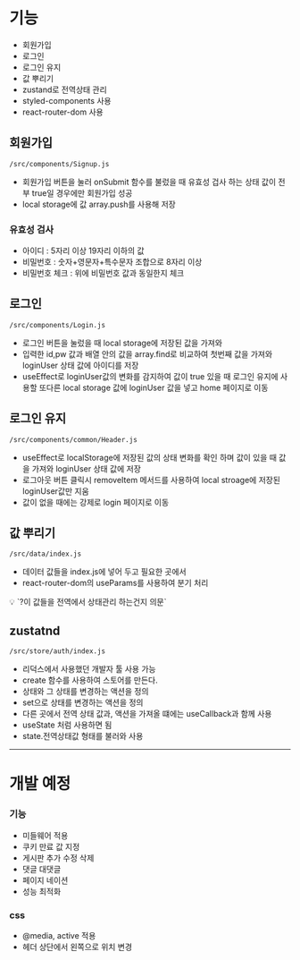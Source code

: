 # 기능
- 회원가입
- 로그인
- 로그인 유지
- 값 뿌리기
- zustand로 전역상태 관리
- styled-components 사용
- react-router-dom 사용

## 회원가입 
`/src/components/Signup.js`
- 회원가입 버튼을 눌러 onSubmit 함수를 불렀을 때 유효성 겁사 하는 상태 값이 전부 true일 경우에만 회원가입 성공
- local storage에 값 array.push를 사용해 저장
### 유효성 검사
- 아이디 : 5자리 이상 19자리 이하의 값
- 비밀번호 : 숫자+영문자+특수문자 조합으로 8자리 
이상 
- 비밀번호 체크 : 위에 비밀번호 값과 동일한지 체크

## 로그인
`/src/components/Login.js`
- 로그인 버튼을 눌렀을 때 local storage에 저장된 값을 가져와 
- 입력한 id,pw 값과 배열 안의 값을 array.find로 비교하여 첫번째 값을 가져와 loginUser 상태 값에 아이디를 저장
- useEffect로 loginUser값의 변화를 감지하여 값이 true 있을 때 로그인 유지에 사용할 또다른 local storage 값에 loginUser 값을 넣고 home 페이지로 이동

## 로그인 유지
`/src/components/common/Header.js`

- useEffect로 localStorage에 저장된 값의 상태 변화를 확인 하며 값이 있을 때 값을 가져와 loginUser 상태 값에 저장
- 로그아웃 버튼 클릭시 removeItem 메서드를 사용하여 local stroage에 저장된 loginUser값만 지움
- 값이 없을 때에는 강제로 login 페이지로 이동

## 값 뿌리기
`/src/data/index.js`

- 데이터 값들을 index.js에 넣어 두고 필요한 곳에서 
- react-router-dom의 useParams를 사용하여 분기 처리

<aside>
💡 `?이 값들을 전역에서 상태관리 하는건지 의문`
</aside>

## zustatnd
`/src/store/auth/index.js`
- 리덕스에서 사용했던 개발자 툴 사용 가능
- create 함수를 사용하여 스토어를 만든다.
- 상태와 그 상태를 변경하는 액션을 정의
- set으로 상태를 변경하는 액션을 정의
- 다른 곳에서 전역 상태 값과, 액션을 가져올 떄에는 useCallback과 함께 사용
- useState 처럼 사용하면 됨
- state.전역상태값 형태를 불러와 사용

---
# 개발 예정
### 기능
- 미들웨어 적용
- 쿠키 만료 값 지정
- 게시판 추가 수정 삭제 
- 댓글 대댓글
- 페이지 네이션
- 성능 최적화
### css
- @media, active 적용
- 헤더 상단에서 왼쪽으로 위치 변경